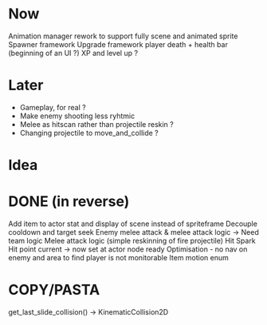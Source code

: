 # Now
Animation manager rework to support fully scene and animated sprite
Spawner framework 
Upgrade framework
player death + health bar (beginning of an UI ?)
XP and level up ?

# Later
+ Gameplay, for real ?
+ Make enemy shooting less ryhtmic
+ Melee as hitscan rather than projectile reskin ?
+ Changing projectile to move_and_collide ?

# Idea

# DONE (in reverse)
Add item to actor stat and display of scene instead of spriteframe
Decouple cooldown and target seek
Enemy melee attack & melee attack logic -> Need team logic
Melee attack logic (simple reskinning of fire projectile)
Hit Spark
Hit point current -> now set at actor node ready
Optimisation - no nav on enemy and area to find player is not monitorable
Item motion enum

# COPY/PASTA
get_last_slide_collision() -> KinematicCollision2D
